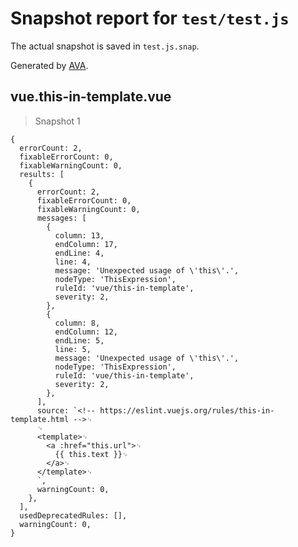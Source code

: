# Snapshot report for `test/test.js`

The actual snapshot is saved in `test.js.snap`.

Generated by [AVA](https://ava.li).

## vue.this-in-template.vue

> Snapshot 1

    {
      errorCount: 2,
      fixableErrorCount: 0,
      fixableWarningCount: 0,
      results: [
        {
          errorCount: 2,
          fixableErrorCount: 0,
          fixableWarningCount: 0,
          messages: [
            {
              column: 13,
              endColumn: 17,
              endLine: 4,
              line: 4,
              message: 'Unexpected usage of \'this\'.',
              nodeType: 'ThisExpression',
              ruleId: 'vue/this-in-template',
              severity: 2,
            },
            {
              column: 8,
              endColumn: 12,
              endLine: 5,
              line: 5,
              message: 'Unexpected usage of \'this\'.',
              nodeType: 'ThisExpression',
              ruleId: 'vue/this-in-template',
              severity: 2,
            },
          ],
          source: `<!-- https://eslint.vuejs.org/rules/this-in-template.html -->␊
          ␊
          <template>␊
            <a :href="this.url">␊
              {{ this.text }}␊
            </a>␊
          </template>␊
          `,
          warningCount: 0,
        },
      ],
      usedDeprecatedRules: [],
      warningCount: 0,
    }
